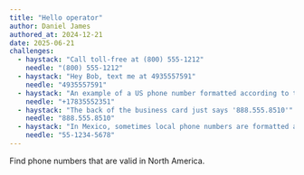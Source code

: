 ```yaml
---
title: "Hello operator"
author: Daniel James
authored_at: 2024-12-21
date: 2025-06-21
challenges:
  - haystack: "Call toll-free at (800) 555-1212"
    needle: "(800) 555-1212"
  - haystack: "Hey Bob, text me at 4935557591"
    needle: "4935557591"
  - haystack: "An example of a US phone number formatted according to the E.164 standard is +17835552351"
    needle: "+17835552351"
  - haystack: "The back of the business card just says '888.555.8510'"
    needle: "888.555.8510"
  - haystack: "In Mexico, sometimes local phone numbers are formatted as 55-1234-5678"
    needle: "55-1234-5678"
---
```


Find phone numbers that are valid in North America.
